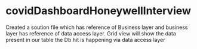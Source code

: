 # covidDashboardHoneywellInterview
Created a soution file which has reference of Business layer and business layer has reference of data access layer.
Grid view will show the data present in our table
the Db hit is happening via data access layer
